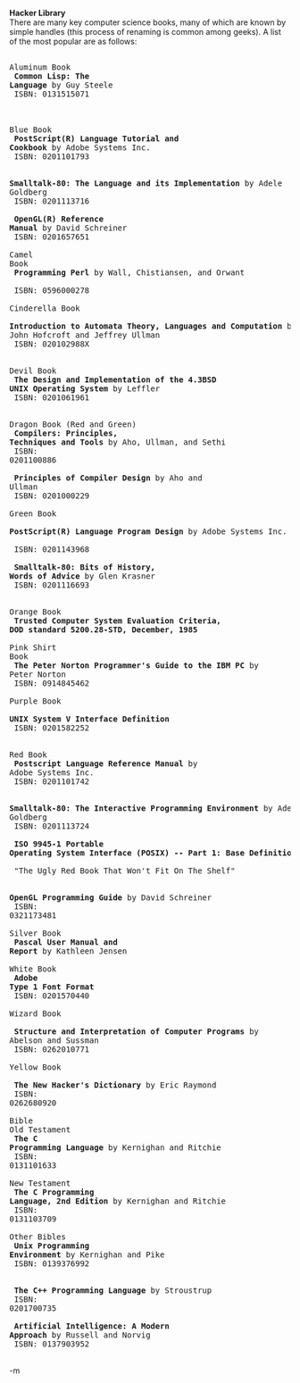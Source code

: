 <b>Hacker Library</b>
<br />There are many key computer science books, many of which are known by simple handles (this process of renaming is common among geeks).  A list of the most popular are as follows:
<br /><pre>
<br />Aluminum Book
<br />    <b>Common Lisp: The Language</b> by Guy Steele
<br />    ISBN: 0131515071  
<br />
<br />Blue Book
<br />    <b>PostScript(R) Language Tutorial and Cookbook</b> by Adobe Systems Inc.
<br />    ISBN: 0201101793
<br />
<br />    <b>Smalltalk-80: The Language and its Implementation</b> by Adele Goldberg
<br />    ISBN: 0201113716
<br />
<br />    <b>OpenGL(R) Reference Manual</b> by David Schreiner
<br />    ISBN: 0201657651 
<br />
<br />Camel Book
<br />    <b>Programming Perl</b> by Wall, Chistiansen, and Orwant
<br />    ISBN: 0596000278 
<br />
<br />Cinderella Book
<br />    <b>Introduction to Automata Theory, Languages and Computation</b> by John Hofcroft and Jeffrey Ullman
<br />    ISBN: 020102988X
<br />
<br />Devil Book
<br />    <b>The Design and Implementation of the 4.3BSD UNIX Operating System</b> by Leffler
<br />    ISBN: 0201061961
<br />
<br />Dragon Book (Red and Green)
<br />    <b>Compilers: Principles, Techniques and Tools</b> by Aho, Ullman, and Sethi
<br />    ISBN: 0201100886
<br />
<br />    <b>Principles of Compiler Design</b> by Aho and Ullman
<br />    ISBN: 0201000229
<br />
<br />Green Book
<br />    <b>PostScript(R) Language Program Design</b> by Adobe Systems Inc.
<br />    ISBN: 0201143968
<br />
<br />    <b>Smalltalk-80: Bits of History, Words of Advice</b> by Glen Krasner
<br />    ISBN: 0201116693
<br />
<br />Orange Book
<br />    <b>Trusted Computer System Evaluation Criteria, DOD standard 5200.28-STD, December, 1985</b>
<br />
<br />Pink Shirt Book
<br />    <b>The Peter Norton Programmer's Guide to the IBM PC</b> by Peter Norton
<br />    ISBN: 0914845462
<br />
<br />Purple Book
<br />    <b>UNIX System V Interface Definition</b>
<br />    ISBN: 0201582252 
<br />
<br />Red Book
<br />    <b>Postscript Language Reference Manual</b> by Adobe Systems Inc.
<br />    ISBN: 0201101742
<br />
<br />    <b>Smalltalk-80: The Interactive Programming Environment</b> by Adele Goldberg
<br />    ISBN: 0201113724
<br />
<br />    <b>ISO 9945-1 Portable Operating System Interface (POSIX) -- Part 1: Base Definitions</b> 
<br />    "The Ugly Red Book That Won't Fit On The Shelf"
<br />
<br />    <b>OpenGL Programming Guide</b> by David Schreiner
<br />    ISBN: 0321173481 
<br />
<br />Silver Book
<br />    <b>Pascal User Manual and Report</b> by Kathleen Jensen
<br />
<br />White Book
<br />    <b>Adobe Type 1 Font Format</b>
<br />    ISBN: 0201570440
<br />
<br />Wizard Book
<br />    <b>Structure and Interpretation of Computer Programs</b> by Abelson and Sussman
<br />    ISBN: 0262010771
<br />
<br />Yellow Book
<br />    <b>The New Hacker's Dictionary</b> by Eric Raymond
<br />    ISBN: 0262680920
<br />
<br />Bible
<br />Old Testament
<br />    <b>The C Programming Language</b> by Kernighan and Ritchie
<br />    ISBN: 0131101633 
<br />
<br />New Testament
<br />    <b>The C Programming Language, 2nd Edition</b> by Kernighan and Ritchie
<br />    ISBN: 0131103709 
<br />
<br />Other Bibles
<br />    <b>Unix Programming Environment</b> by Kernighan and Pike
<br />    ISBN: 0139376992 
<br />
<br />    <b>The C++ Programming Language</b> by Stroustrup
<br />    ISBN: 0201700735 
<br />
<br />    <b>Artificial Intelligence: A Modern Approach</b> by Russell and Norvig
<br />    ISBN: 0137903952 
<br /></pre>
<br />-m
<br />